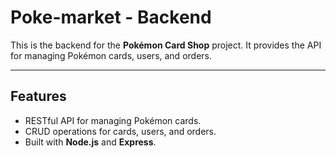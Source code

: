 # Poke-market - Backend

This is the backend for the **Pokémon Card Shop** project. It provides the API for managing Pokémon cards, users, and orders.

---

## **Features**
- RESTful API for managing Pokémon cards.
- CRUD operations for cards, users, and orders.
- Built with **Node.js** and **Express**.